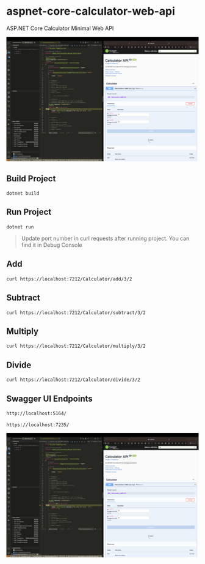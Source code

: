 # aspnet-core-calculator-web-api

ASP.NET Core Calculator Minimal Web API

![](/assets/image1.png)

## Build Project

```shell
dotnet build
```

## Run Project

```shell
dotnet run
```

> Update port number in curl requests after running project. You can find it in Debug Console

## Add

```shell
curl https://localhost:7212/Calculator/add/3/2
```

## Subtract

```shell
curl https://localhost:7212/Calculator/subtract/3/2
```

## Multiply

```shell
curl https://localhost:7212/Calculator/multiply/3/2
```

## Divide

```shell
curl https://localhost:7212/Calculator/divide/3/2
```

## Swagger UI Endpoints

```
http://localhost:5164/
```

```
https://localhost:7235/
```

![](/assets/image1.png)
